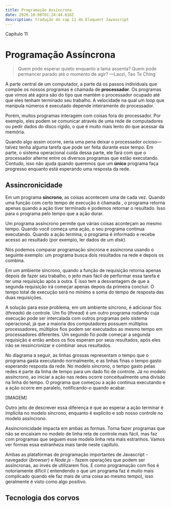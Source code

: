 ```yaml
---
title: Programação Assíncrona
date: 2020-10-08T01:24:44.616Z
description: tradução do cap 11 do Eloquent Javascript
---
```

Capítulo 11

# Programação Assíncrona

> Quem pode esperar quieto enquanto a lama assenta?
> Quem pode permancer parado até o momento de agir?
> —Laozi, Tao Te Ching

A parte central de um computador, a parte dá os passos individuais que compõe os nossos programas é chamada de **processador**. Os programas que vimos até agora são do tipo que mantém o processador ocupado até que eles tenham terminado seu trabalho. A velocidade na qual um _loop_ que manipula  números é executado depende inteiramente do processador.

Porém, muitos programas interagem com coisas fora do processador. Por exemplo, eles podem se comunicar através de uma rede de computadores ou pedir dados do disco rígido, o que é muito mais lento do que acessar da memória.

Quando algo assim ocorre, seria uma pena deixar o processador ocioso—talvez tenha alguma tarefa que pode ser feita durante esse tempo. Em parte, o sistema operacional cuida dessa parte, ele fará com que o processador alterne entre os diversos programas que estão executando. Contudo, isso não ajuda quando queremos que um **único** programa faça progresso enquanto está esperando uma resposta da rede.

## Assincronicidade

Em um programa **síncrono**, as coisas acontecem uma de cada vez. Quando uma função com certo tempo de execução é chamada , o programa retorna apenas quando a ação tiver terminado e podemos retornar o resultado. Isso para o programa pelo tempo que a ação durar.

Um programa assíncrono permite que várias coisas aconteçam ao mesmo tempo. Quando você começa uma ação, o seu programa continua executando. Quando a ação termina, o programa é informado e recebe acesso ao resultado (por exemplo, ler dados de um _disk_).

Nós podemos comparar programação síncrona e assíncrona usando o seguinte exemplo: um programa busca dois resultados na rede e depois os combina.

Em um ambiente síncrono, quando a função de requisição retorna apenas depois de fazer seu trabalho, o jeito mais fácil de performar essa tarefa é ter uma requisição após a outra. E isso tem a desvantagem de que a segunda requisição irá começar apenas depois da primeira concluir. O tempo total de execução será no mínimo a soma do tempo de resposta das duas requisições.

A solução para esse problema, em um ambiente síncrono, é adicionar fios (_threads_) de controle. Um fio (_thread_) é um outro programa rodando cuja execução pode ser intercalada com outros programas pelo sistema operacional, já que a maioria dos computadores possuem múltiplos processadores, múltiplos fios podem ser executados ao mesmo tempo em processadores diferentes. Um segundo fio pode começar a segunda requisição e então ambos os fios esperam por seus resultados, após eles irão se ressincronizar e combinar seus resultados.

No diagrama a seguir, as linhas grossas representam o tempo que o programa gasta executando normalmente, e as linhas finas o tempo gasto esperando resposta da rede. No modelo síncrono, o tempo gasto pelas redes é parte da linha de tempo para um dado fio de controle. Já no modelo assíncrono, ao iniciar a ação nas redes ocorre conceitualmente uma divisão na linha do tempo. O programa que começou a ação continua executando e a ação ocorre em paralelo, notificando-o quando acabar.

[IMAGEM]

Outro jeito de descrever essa diferença é que ao esperar a ação terminar é implícita no modelo síncrono, enquanto é explícito e sob nosso controle no modelo assíncrono.

Assincronicidade impacta em ambas as formas. Torna fazer programas que não se encaixam no modelo de linha reta de controle mais fácil, mas faz com programas que seguem esse modelo linha reta mais estranhos. Vamos ver formas essa estranheza mais tarde neste capítulo.

Ambas as plataformas de programação importantes de Javascript - navegador (_browser_) e  _Node.js_ - fazem operações que podem ser assíncronas, ao invés de utilizarem fios. E como programação com fios é notoriamente difícil ( entendendo o que um programa faz é muito mais complicado quando ele faz mais de uma coisa ao mesmo tempo), isso geralmente é visto como algo positivo.
## Tecnologia dos corvos


